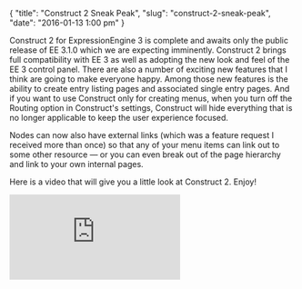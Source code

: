 {
    "title": "Construct 2 Sneak Peak",
    "slug": "construct-2-sneak-peak",
    "date": "2016-01-13 1:00 pm"
}

Construct 2 for ExpressionEngine 3 is complete and awaits only the public release of EE 3.1.0 which we are expecting imminently. Construct 2 brings full compatibility with EE 3 as well as adopting the new look and feel of the EE 3 control panel. There are also a number of exciting new features that I think are going to make everyone happy. Among those new features is the ability to create entry listing pages and associated single entry pages. And if you want to use Construct only for creating menus, when you turn off the Routing option in Construct's settings, Construct will hide everything that is no longer applicable to keep the user experience focused.

Nodes can now also have external links (which was a feature request I received more than once) so that any of your menu items can link out to some other resource — or you can even break out of the page hierarchy and link to your own internal pages.

Here is a video that will give you a little look at Construct 2. Enjoy!

<div class='embed-container'><iframe src='https://player.vimeo.com/video/151679154' frameborder='0' webkitAllowFullScreen mozallowfullscreen allowFullScreen></iframe></div>
